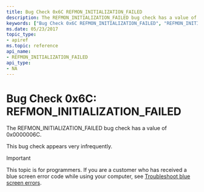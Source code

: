 ```yaml
---
title: Bug Check 0x6C REFMON_INITIALIZATION_FAILED
description: The REFMON_INITIALIZATION_FAILED bug check has a value of 0x0000006C.This bug check appears very infrequently.
keywords: ["Bug Check 0x6C REFMON_INITIALIZATION_FAILED", "REFMON_INITIALIZATION_FAILED"]
ms.date: 05/23/2017
topic_type:
- apiref
ms.topic: reference
api_name:
- REFMON_INITIALIZATION_FAILED
api_type:
- NA
---
```


# Bug Check 0x6C: REFMON\_INITIALIZATION\_FAILED


The REFMON\_INITIALIZATION\_FAILED bug check has a value of 0x0000006C.

This bug check appears very infrequently.

> [!IMPORTANT]
> This topic is for programmers. If you are a customer who has received a blue screen error code while using your computer, see [Troubleshoot blue screen errors](https://www.windows.com/stopcode).


 

 




